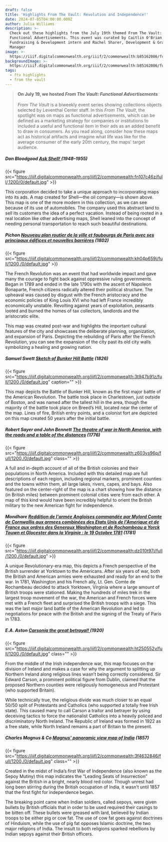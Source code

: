 ```yaml
---
draft: false
title: 'Highlights From The Vault: Revolution and Independence!'
date: 2024-07-05T04:00:00.000Z
author: Julia Williams
description: >-
  Check out these highlights from the July 19th themed From The Vault:
  Functional Advertisements. This event was curated by Caitlin O'Brian,
  Fundraising & Development intern and Rachel Sharer, Development & Grants
  Manager
image: >-
  https://iiif.digitalcommonwealth.org/iiif/2/commonwealth:b85162086/full/,1200/0/default.jpg
backgroundImage: >-
  https://iiif.digitalcommonwealth.org/iiif/2/commonwealth:b85162086/full/,1200/0/default.jpg
tags:
  - ftv highlights
  - from the vault
---
```


> **On July 19, we hosted *From The Vault: Functional Advertisements***\
> \
> *From The Vault* is a biweekly event series showing collections objects selected by Leventhal Center staff. In this *From The Vault*, the spotlight was on maps as functional advertisements, which can be defined as a marketing strategy for companies or institutions to included a useful and functional item in their ads as an added benefit to draw in consumers. As you read along, consider how these maps act as historical artifacts and imagine what life was like for the average consumer of the early 20th century, the maps' target audience. 

##### Don Bloodgood [Ask Shell! ](https://collections.leventhalmap.org/search/commonwealth:6969z354f)(1948–1955)

{{< figure src="https://iiif.digitalcommonwealth.org/iiif/2/commonwealth:fn107c46z/full/,1200/0/default.jpg" >}}

This corporation decided to take a unique approach to incorporating maps into its ads. A map created for Shell—the oil company—is shown above. This map is one of the more modern in this collection, as we can see because of its use of automobiles. The company used this abstract land to sell its customers the idea of a perfect vacation. Instead of being rooted in a real location like other advertising maps, Shell leaned into the concept of needing personal transportation to reach such beautiful destinations.  

##### Pichon [Nouveau plan routier de la ville et faubourgs de Paris avec ses principaux édifices et nouvelles barrières](https://collections.leventhalmap.org/search/commonwealth:kh04p6588) (1802)

{{< figure src="https://iiif.digitalcommonwealth.org/iiif/2/commonwealth:kh04p659j/full/1200,/0/default.jpg" >}}

The French Revolution was an event that had worldwide impact and gave many the courage to fight back against oppressive ruling governments. Began in 1789 and ended in the late 1790s with the ascent of Napoleon Bonaparte, French citizens radically altered their political structure. The upheaval was caused by disgust with the French aristocracy and the economic policies of King Louis XVI who had left France incredibly economically unstable. Revolting against years of exploitation, peasants looted and burned the homes of tax collectors, landlords and the aristocratic elite.

This map was created post-war and highlights the important cultural features of the city and showcases the deliberate planning, organization, and expansion of Paris. Depicting the rebuilding of Paris after the French Revolution, you can see the expansion of the city past its old city walls symbolizing a healing and growing nation.

##### Samuel Swett [Sketch of Bunker Hill Battle](https://collections.leventhalmap.org/search/commonwealth:3t947b90p) (1826)

{{< figure src="https://iiif.digitalcommonwealth.org/iiif/2/commonwealth:3t947b91z/full/1200,/0/default.jpg" caption="" >}}

This map depicts the Battle of Bunker Hill, known as the first major battle of the American Revolution. The battle took place in Charlestown, just outside of Boston, and was named after the tallest hill in the area, though the majority of the battle took place on Breed’s Hill, located near the center of the map. Lines of fire, British entry points, and a colonist fort are depicted on this map created 50 years after the initial battle.

##### Robert Sayer and John Bennett [The theatre of war in North America, with the roads and a table of the distances](https://collections.leventhalmap.org/search/commonwealth:z603vs95d) (1776)

{{< figure src="https://iiif.digitalcommonwealth.org/iiif/2/commonwealth:z603vs96p/full/1200,/0/default.jpg" class="" >}}

A full and in-depth account of all of the British colonies and their populations in North America. Included with this detailed map are full descriptions of each region, including regional markers, prominent counties and the towns within them, all large lakes, rivers, capes, and bays. Also featured on the center-right of the map is a chart showing how the distance (in British miles) between prominent colonial cities were from each other. A map of this kind would have been incredibly helpful to orient the British military to the new American fight for independence.

##### Mondhare [Reddition de l'armée Angloises commandée par Mylord Comte de Cornwallis aux armees combinées des Etats Unis de l'Amerique et de France aux ordres des Generaux Washington et de Rochambeau a Yorck Touwn et Glocester dans la Virginie : le 19 Octobre 1781](https://collections.leventhalmap.org/search/commonwealth:dz010t968) (1781)

{{< figure src="https://iiif.digitalcommonwealth.org/iiif/2/commonwealth:dz010t97j/full/1200,/0/default.jpg" >}}

A unique Revolutionary-era map, this depicts a French perspective of the British surrender at Yorktown to the Americans. After six years of war, both the British and American armies were exhausted and ready for an end to the war. In 1781, Washington and his French ally, Lt. Gen. Comte de Rochambeau decided to attack Yorktown, Virginia where a large amount of British troops were stationed. Making the hundreds of miles trek in the largest troop movement of the war, the American and French forces were met with a French fleet and surprised the British troops with a siege. This was the last major land battle of the American Revolution and led to negotiations for peace with the British and the signing of the Treaty of Paris in 1783.

##### E.A. Aston [Carsonia the great betrayal! ](https://collections.leventhalmap.org/search/commonwealth:ht250551k)(1920)

{{< figure src="https://iiif.digitalcommonwealth.org/iiif/2/commonwealth:ht250552v/full/1200,/0/default.jpg" class="" >}}

From the middle of the Irish independence war, this map focuses on the division of Ireland and makes a case for why the argument to splitting up Northern Ireland along religious lines wasn’t being correctly considered. Sir Edward Carson, a prominent political figure from Dublin, claimed that the proposed Northern counties were religiously homogeneous and Protestant (who supported Britain). 

While technically true, the religious divide was much closer to an equal 50/50 split of Protestants and Catholics (who supported a totally free Irish state). This caused many to call Carson a traitor and betrayer by using deceiving tactics to force the nationalist Catholics into a heavily policed and discriminatory North Ireland. The Republic of Ireland was formed in 1922 as a free state, while North Ireland remains a part of Britain to the present.

##### Charles Magnus & Co [Magnus' panoramic view map of India](https://collections.leventhalmap.org/search/commonwealth:3f463283x) (1857)

{{< figure src="https://iiif.digitalcommonwealth.org/iiif/2/commonwealth:3f4632846/full/1200,/0/default.jpg" class="" >}}

Created in the midst of India’s first War of Independence (also known as the Sepoy Mutiny) this map indicates the “Leading Seats of Insurrection” against the British in a bright, nearly blood red color. Though unrest had long been stirring during the British occupation of India, it wasn’t until 1857 that the first fight for independence began.

The breaking point came when Indian soldiers, called sepoys, were given bullets by British officials that in order to be used required their casings to be bitten off. These bullets were greased with lard, believed by Indian troops to be either pig or cow fat. The use of cow fat goes against doctrines of Hinduism, while the use of pig fat opposes Islamic doctrine, the two major religions of India. The insult to both religions sparked rebellions by Indian sepoys against their British officers.
